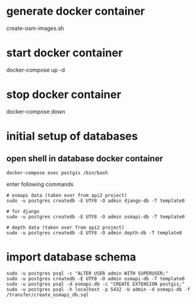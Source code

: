 
# generate docker container
create-osm-images.sh  


# start docker container
docker-compose up -d

# stop docker container
docker-compose down

# initial setup of databases

## open shell in database docker container
```
docker-compose exec postgis /bin/bash
```

enter following commands
```
# osmapi data (taken over from api2 project)
sudo -u postgres createdb -E UTF8 -O admin django-db -T template0

# for django
sudo -u postgres createdb -E UTF8 -O admin osmapi-db -T template0

# depth data (taken over from api2 project)
sudo -u postgres createdb -E UTF8 -O admin depth-db -T template0
```

# import database schema
```
sudo -u postgres psql -c "ALTER USER admin WITH SUPERUSER;"
sudo -u postgres createdb -E UTF8 -O admin osmapi-db -T template0
sudo -u postgres psql -d osmapi-db -c "CREATE EXTENSION postgis;"
sudo -u postgres psql -h localhost -p 5432 -U admin -d osmapi-db -f /transfer/create_osmapi_db.sql
```
